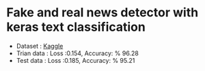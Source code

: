 # Fake and real news detector with keras text classification
* Dataset : [Kaggle](https://www.kaggle.com/clmentbisaillon/fake-and-real-news-dataset) 
* Trian data : Loss :0.154, Accuracy: % 96.28
* Test  data : Loss :0.185, Accuracy: % 95.21
